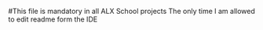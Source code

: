 #This file is mandatory in all ALX School projects
The only time I am allowed to edit readme form the IDE
